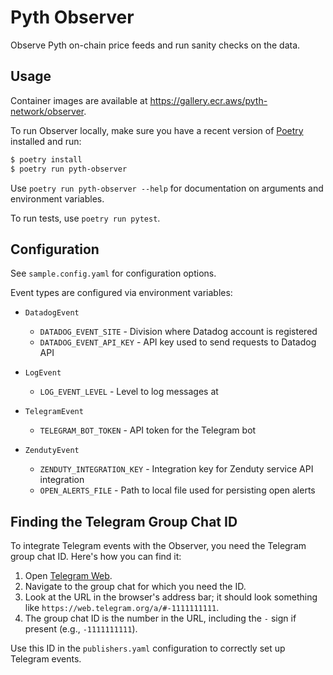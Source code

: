 # Pyth Observer

Observe Pyth on-chain price feeds and run sanity checks on the data.

## Usage

Container images are available at https://gallery.ecr.aws/pyth-network/observer.

To run Observer locally, make sure you have a recent version of [Poetry](https://python-poetry.org) installed and run:

```sh
$ poetry install
$ poetry run pyth-observer
```

Use `poetry run pyth-observer --help` for documentation on arguments and environment variables.

To run tests, use `poetry run pytest`.

## Configuration

See `sample.config.yaml` for configuration options.

Event types are configured via environment variables:

- `DatadogEvent`

  - `DATADOG_EVENT_SITE` - Division where Datadog account is registered
  - `DATADOG_EVENT_API_KEY` - API key used to send requests to Datadog API

- `LogEvent`
  - `LOG_EVENT_LEVEL` - Level to log messages at

- `TelegramEvent`
  - `TELEGRAM_BOT_TOKEN` - API token for the Telegram bot

- `ZendutyEvent`
  - `ZENDUTY_INTEGRATION_KEY` - Integration key for Zenduty service API integration
  - `OPEN_ALERTS_FILE` - Path to local file used for persisting open alerts

## Finding the Telegram Group Chat ID

To integrate Telegram events with the Observer, you need the Telegram group chat ID. Here's how you can find it:

1. Open [Telegram Web](https://web.telegram.org).
2. Navigate to the group chat for which you need the ID.
3. Look at the URL in the browser's address bar; it should look something like `https://web.telegram.org/a/#-1111111111`.
4. The group chat ID is the number in the URL, including the `-` sign if present (e.g., `-1111111111`).

Use this ID in the `publishers.yaml` configuration to correctly set up Telegram events.

